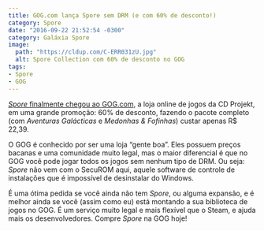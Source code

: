 ```yaml
---
title: GOG.com lança Spore sem DRM (e com 60% de desconto!)
category: Spore
date: "2016-09-22 21:52:54 -0300"
category: Galáxia Spore
image:
  path: "https://cldup.com/C-ERR031zU.jpg"
  alt: Spore Collection com 60% de desconto no GOG
tags:
- Spore
- GOG
---
```


[_Spore_ finalmente chegou ao GOG.com](https://www.gog.com/game/spore_collection), a loja online de jogos da CD Projekt, em uma grande promoção: 60% de desconto, fazendo o pacote completo (com _Aventuras Galácticas_ e _Medonhas & Fofinhas_) custar apenas R$ 22,39.

O GOG é conhecido por ser uma loja “gente boa”. Eles possuem preços bacanas e uma comunidade muito legal, mas o maior diferencial é que no GOG você pode jogar todos os jogos sem nenhum tipo de DRM. Ou seja: _Spore_ não vem com o SecuROM aqui, aquele software de controle de instalações que é impossível de desinstalar do Windows.

É uma ótima pedida se você ainda não tem _Spore_, ou alguma expansão, e é melhor ainda se você (assim como eu) está montando a sua biblioteca de jogos no GOG. É um serviço muito legal e mais flexível que o Steam, e ajuda mais os desenvolvedores. Compre _Spore_ na GOG hoje!
